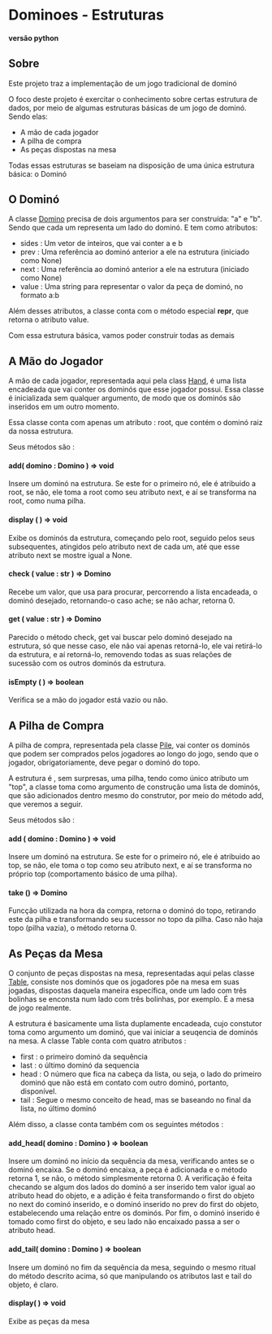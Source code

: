 # Dominoes - Estruturas
#### versão python

## Sobre

Este projeto traz a implementação de um jogo tradicional de dominó

O foco deste projeto é exercitar o conhecimento sobre certas estrutura de dados, por meio de algumas estruturas básicas de um jogo de dominó. Sendo elas:

- A mão de cada jogador
- A pilha de compra
- As peças dispostas na mesa

Todas essas estruturas se baseiam na disposição de uma única estrutura básica: o Dominó

## O Dominó

A classe [Domino](python/nodes/domino.py) precisa de dois argumentos para ser construída: "a" e "b". Sendo que cada um representa um lado do dominó. E tem como atributos:

- sides : Um vetor de inteiros, que vai conter a e b
- prev : Uma referência ao dominó anterior a ele na estrutura (iniciado como None)
- next : Uma referência ao dominó anterior a ele na estrutura (iniciado como None)
- value : Uma string para representar o valor da peça de dominó, no formato a:b

Além desses atributos, a classe conta com o método especial __repr__, que retorna o atributo value.

Com essa estrutura básica, vamos poder construir todas as demais

## A Mão do Jogador

A mão de cada jogador, representada aqui pela class [Hand](python/structures/hand.py), é uma lista encadeada que vai conter os dominós que esse jogador possui. Essa classe é inicializada sem qualquer argumento, de modo que os dominós são inseridos em um outro momento.

Essa classe conta com apenas um atributo : root, que contém o dominó raiz da nossa estrutura. 

Seus métodos são : 

#### add( domino : Domino ) => void 

Insere um dominó na estrutura. Se este for o primeiro nó, ele é atribuido a root, se não, ele toma a root como seu atributo next, e aí se transforma na root, como numa pilha.

#### display ( ) => void 

Exibe os dominós da estrutura, começando pelo root, seguido pelos seus subsequentes, atingidos pelo atributo next de cada um, até que esse atributo next se mostre igual a None.

#### check ( value : str ) => Domino  

Recebe um valor, que usa para procurar, percorrendo a lista encadeada, o dominó desejado, retornando-o caso ache; se não achar, retorna 0.

#### get ( value : str ) => Domino 

Parecido o método check, get vai buscar pelo dominó desejado na estrutura, só que nesse caso, ele não vai apenas retorná-lo, ele vai retirá-lo da estrutura, e aí retorná-lo, removendo todas as suas relações de sucessão com os outros dominós da estrutura.

#### isEmpty ( ) => boolean  

Verifica se a mão do jogador está vazio ou não.


## A Pilha de Compra

A pilha de compra, representada pela classe [Pile](python/structures/pile.py), vai conter os dominós que podem ser comprados pelos jogadores ao longo do jogo, sendo que o jogador, obrigatoriamente, deve pegar o dominó do topo.

A estrutura é , sem surpresas, uma pilha, tendo como único atributo um "top", a classe toma como argumento de construção uma lista de dominós, que são adicionados dentro mesmo do construtor, por meio do método add, que veremos a seguir.

Seus métodos são : 

#### add ( domino : Domino ) => void

Insere um dominó na estrutura. Se este for o primeiro nó, ele é atribuido ao top, se não, ele toma o top como seu atributo next, e aí se transforma no próprio top (comportamento básico de uma pilha).

#### take () => Domino

Funcção utilizada na hora da compra, retorna o dominó do topo, retirando este da pilha e transformando seu sucessor no topo da pilha. Caso não haja topo (pilha vazia), o método retorna 0.

## As Peças da Mesa

O conjunto de peças dispostas na mesa, representadas aqui pelas classe [Table](python/structures/table.py), consiste nos dominós que os jogadores põe na mesa em suas jogadas, dispostas daquela maneira específica, onde um lado com três bolinhas se enconsta num lado com três bolinhas, por exemplo. É a mesa de jogo realmente.

A estrutura é basicamente uma lista duplamente encadeada, cujo constutor toma como argumento um dominó, que vai iniciar a seuqencia de dominós na mesa. A classe Table conta com quatro atributos :

- first : o primeiro dominó da sequência
- last : o último dominó da sequencia
- head : O número que fica na cabeça da lista, ou seja, o lado do primeiro dominó que não está em contato com outro dominó, portanto, disponível.
- tail : Segue o mesmo conceito de head, mas se baseando no final da lista, no último dominó

Além disso, a classe conta também com os seguintes métodos :

#### add_head( domino : Domino ) => boolean

Insere um dominó no início da sequência da mesa, verificando antes se o dominó encaixa. Se o dominó encaixa, a peça é adicionada e o método retorna 1, se não, o método simplesmente retorna 0. A verificação é feita checando se algum dos lados do dominó a ser inserido tem valor igual ao atributo head do objeto, e a adição é feita transformando o first do objeto no next do cominó inserido, e o dominó inserido no prev do first do objeto, estabelecendo uma relação entre os dominós. Por fim, o dominó inserido é tomado como first do objeto, e seu lado não encaixado passa a ser o atributo head.

#### add_tail( domino : Domino ) => boolean

Insere um dominó no fim da sequência da mesa, seguindo o mesmo ritual do método descrito acima, só que manipulando os atributos last e tail do objeto, é claro.

#### display( ) => void

Exibe as peças da mesa
